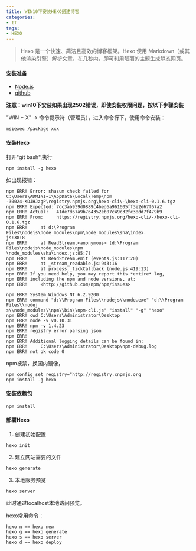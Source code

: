 ```yaml
---
title: WIN10下安装HEXO搭建博客
categories: 
- IT
tags: 
- HEXO
---
```

>  Hexo 是一个快速、简洁且高效的博客框架。Hexo 使用 Markdown（或其他渲染引擎）解析文章，在几秒内，即可利用靓丽的主题生成静态网页。

#### 安装准备
- [Node.js](https://nodejs.org/en/)
- [github](https://git-scm.com/)


**注意：win10下安装如果出现2502错误，即使安装权限问题，按以下步骤安装** 

"WIN + X" -> 命令提示符（管理员），进入命令行下，使用命令安装：
```
msiexec /package xxx
```

#### 安装Hexo
打开"git bash",执行
```
npm install -g hexo
```
如出现报错：
```
npm ERR! Error: shasum check failed for C:\Users\ADMINI~1\AppData\Local\Temp\npm
-30024-KDJHJzgP\registry.npmjs.org\hexo-cli\-\hexo-cli-0.1.6.tgz
npm ERR! Expected: 7dc3ab939d0889c4bed6a961605ff3e2d67f67a2
npm ERR! Actual:   41de7d67a9b764352eb07c49c32fc38dd7f479b9
npm ERR! From:     https://registry.npmjs.org/hexo-cli/-/hexo-cli-0.1.6.tgz
npm ERR!     at d:\Program Files\nodejs\node_modules\npm\node_modules\sha\index.
js:38:8
npm ERR!     at ReadStream.<anonymous> (d:\Program Files\nodejs\node_modules\npm
\node_modules\sha\index.js:85:7)
npm ERR!     at ReadStream.emit (events.js:117:20)
npm ERR!     at _stream_readable.js:943:16
npm ERR!     at process._tickCallback (node.js:419:13)
npm ERR! If you need help, you may report this *entire* log,
npm ERR! including the npm and node versions, at:
npm ERR!     <http://github.com/npm/npm/issues>

npm ERR! System Windows_NT 6.2.9200
npm ERR! command "d:\\Program Files\\nodejs\\node.exe" "d:\\Program Files\\nodej
s\\node_modules\\npm\\bin\\npm-cli.js" "install" "-g" "hexo"
npm ERR! cwd C:\Users\Administrator\Desktop
npm ERR! node -v v0.10.31
npm ERR! npm -v 1.4.23
npm ERR! registry error parsing json
npm ERR!
npm ERR! Additional logging details can be found in:
npm ERR!     C:\Users\Administrator\Desktop\npm-debug.log
npm ERR! not ok code 0
```
npm被禁，换国内镜像，
```
npm config set registry="http://registry.cnpmjs.org
npm install -g hexo
```

#### 安装依赖包
```
npm install
```

#### 部署Hexo
1. 创建初始配置
```
hexo init
```
2. 建立网站需要的文件
```
hexo generate
```
3. 本地服务预览
```
hexo server
```
此时通过localhost本地访问预览。

hexo常用命令：
```
hexo n == hexo new
hexo g == hexo generate
hexo s == hexo server
hexo d == hexo deploy
```
